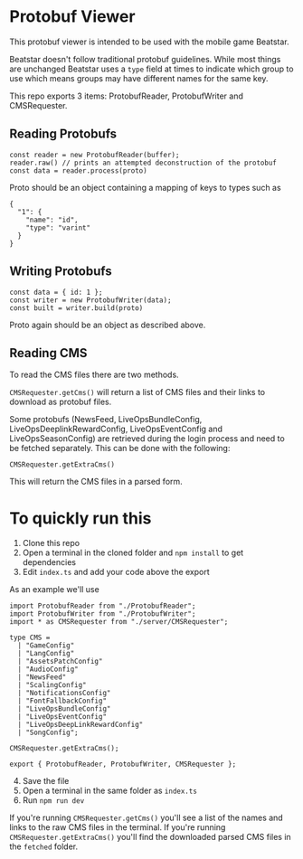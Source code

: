 # Protobuf Viewer

This protobuf viewer is intended to be used with the mobile game Beatstar.

Beatstar doesn't follow traditional protobuf guidelines. While most things are unchanged Beatstar uses a `type` field at times to indicate which group to use which means groups may have different names for the same key.

This repo exports 3 items: ProtobufReader, ProtobufWriter and CMSRequester.

## Reading Protobufs

```const buffer: Buffer = fs.readFileSync('...');
const reader = new ProtobufReader(buffer);
reader.raw() // prints an attempted deconstruction of the protobuf
const data = reader.process(proto)
```

Proto should be an object containing a mapping of keys to types such as

```
{
  "1": {
    "name": "id",
    "type": "varint"
  }
}
```

## Writing Protobufs

```
const data = { id: 1 };
const writer = new ProtobufWriter(data);
const built = writer.build(proto)
```

Proto again should be an object as described above.

## Reading CMS

To read the CMS files there are two methods.

`CMSRequester.getCms()` will return a list of CMS files and their links to download as protobuf files.

Some protobufs (NewsFeed, LiveOpsBundleConfig, LiveOpsDeeplinkRewardConfig, LiveOpsEventConfig and LiveOpsSeasonConfig) are retrieved during the login process and need to be fetched separately. This can be done with the following:

`CMSRequester.getExtraCms()`

This will return the CMS files in a parsed form.

# To quickly run this

1. Clone this repo
2. Open a terminal in the cloned folder and `npm install` to get dependencies
3. Edit `index.ts` and add your code above the export

As an example we'll use

```
import ProtobufReader from "./ProtobufReader";
import ProtobufWriter from "./ProtobufWriter";
import * as CMSRequester from "./server/CMSRequester";

type CMS =
  | "GameConfig"
  | "LangConfig"
  | "AssetsPatchConfig"
  | "AudioConfig"
  | "NewsFeed"
  | "ScalingConfig"
  | "NotificationsConfig"
  | "FontFallbackConfig"
  | "LiveOpsBundleConfig"
  | "LiveOpsEventConfig"
  | "LiveOpsDeepLinkRewardConfig"
  | "SongConfig";

CMSRequester.getExtraCms();

export { ProtobufReader, ProtobufWriter, CMSRequester };
```

4. Save the file
5. Open a terminal in the same folder as `index.ts`
6. Run `npm run dev`

If you're running `CMSRequester.getCms()` you'll see a list of the names and links to the raw CMS files in the terminal.
If you're running `CMSRequester.getExtraCms()` you'll find the downloaded parsed CMS files in the `fetched` folder.
